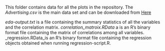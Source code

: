 This folder contains data for all the plots in the repository. The _Advertising.csv_ is the main
data set and can be downloaded from [Here](http://www-bcf.usc.edu/~gareth/ISL/Advertising.csv)

_eda-output.txt_ is a file containing the summary statistics of all the variables and the correlation
matrix. _correlation_matroix.RData_ a is an R’s binary format file containing the matrix of
correlations among all variables. _regression.RData_is an R’s binary format file containing the regression objects
obtained when running regression-script.R. 
